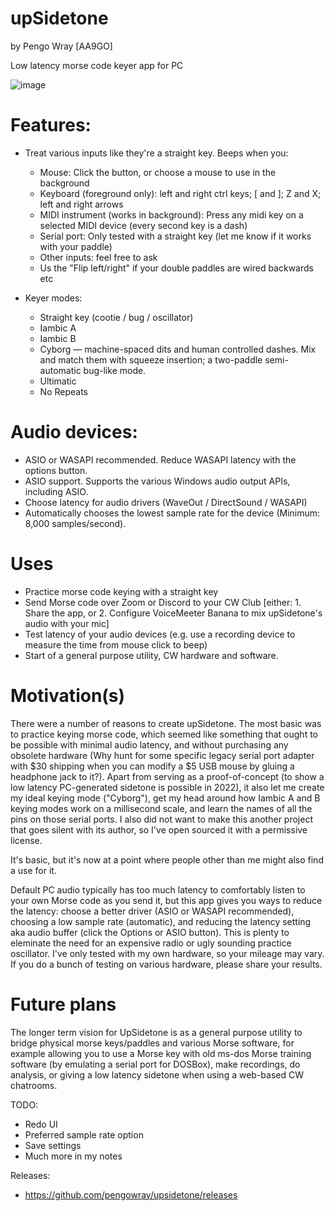 # upSidetone 

by Pengo Wray [AA9GO]

Low latency morse code keyer app for PC

![image](https://user-images.githubusercontent.com/800133/197386299-15112019-1427-43cb-86a3-157cfb72e086.png)

# Features:

* Treat various inputs like they're a straight key. Beeps when you:

  * Mouse: Click the button, or choose a mouse to use in the background
  * Keyboard (foreground only): left and right ctrl keys; [ and ]; Z and X; left and right arrows
  * MIDI instrument (works in background): Press any midi key on a selected MIDI device (every second key is a dash)
  * Serial port: Only tested with a straight key (let me know if it works with your paddle)
  * Other inputs: feel free to ask
  * Us the "Flip left/right" if your double paddles are wired backwards etc

* Keyer modes:

  * Straight key (cootie / bug / oscillator)
  * Iambic A
  * Iambic B
  * Cyborg — machine-spaced dits and human controlled dashes. Mix and match them with squeeze insertion; a two-paddle semi-automatic bug-like mode.
  * Ultimatic
  * No Repeats  

# Audio devices:

* ASIO or WASAPI recommended. Reduce WASAPI latency with the options button.
* ASIO support. Supports the various Windows audio output APIs, including ASIO.
* Choose latency for audio drivers (WaveOut / DirectSound / WASAPI)
* Automatically chooses the lowest sample rate for the device (Minimum: 8,000 samples/second). 

# Uses

* Practice morse code keying with a straight key
* Send Morse code over Zoom or Discord to your CW Club [either: 1. Share the app, or 2. Configure VoiceMeeter Banana to mix upSidetone's audio with your mic]
* Test latency of your audio devices (e.g. use a recording device to measure the time from mouse click to beep)
* Start of a general purpose utility, CW hardware and software.

# Motivation(s)

There were a number of reasons to create upSidetone. The most basic was to practice keying morse code, which seemed like something that ought to be possible with minimal audio latency, and without purchasing any obsolete hardware (Why hunt for some specific legacy serial port adapter with $30 shipping when you can modify a $5 USB mouse by gluing a headphone jack to it?). Apart from serving as a proof-of-concept (to show a low latency PC-generated sidetone is possible in 2022), it also let me create my ideal keying mode ("Cyborg"), get my head around how Iambic A and B keying modes work on a millisecond scale, and learn the names of all the pins on those serial ports. I also did not want to make this another project that goes silent with its author, so I've open sourced it with a permissive license. 

It's basic, but it's now at a point where people other than me might also find a use for it.

Default PC audio typically has too much latency to comfortably listen to your own Morse code as you send it, but this app gives you ways to reduce the latency: choose a better driver (ASIO or WASAPI recommended), choosing a low sample rate (automatic), and reducing the latency setting aka audio buffer (click the Options or ASIO button). This is plenty to eleminate the need for an expensive radio or ugly sounding practice oscillator. I've only tested with my own hardware, so your mileage may vary. If you do a bunch of testing on various hardware, please share your results.

# Future plans

The longer term vision for UpSidetone is as a general purpose utility to bridge physical morse keys/paddles and various Morse software, for example allowing you to use a Morse key with old ms-dos Morse training software (by emulating a serial port for DOSBox), make recordings, do analysis, or giving a low latency sidetone when using a web-based CW chatrooms.

TODO:

* Redo UI
* Preferred sample rate option
* Save settings
* Much more in my notes

Releases:

* https://github.com/pengowray/upsidetone/releases

